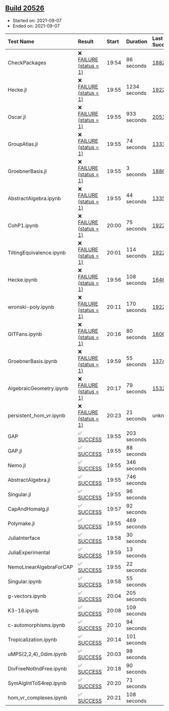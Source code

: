 ## [Build 20526](https://oscarci.mathematik.uni-kl.de/job/oscar/20526/)

* Started on: 2021-09-07
* Ended on: 2021-09-07

| Test Name    | Result | Start | Duration | Last Success | First Failure |
|:-------------|:-------|:------|:---------|:-------------|:--------------|
| CheckPackages | ❌ [FAILURE (status = 1)](https://oscarci.mathematik.uni-kl.de/job/oscar/20526/artifact/logs/build-20526/CheckPackages.log) | 19:54 | 86 seconds | [18822](https://oscarci.mathematik.uni-kl.de/job/oscar/18822/) | [18823](https://oscarci.mathematik.uni-kl.de/job/oscar/18823/) |
| Hecke.jl | ❌ [FAILURE (status = 1)](https://oscarci.mathematik.uni-kl.de/job/oscar/20526/artifact/logs/build-20526/Hecke.jl.log) | 19:55 | 1234 seconds | [19222](https://oscarci.mathematik.uni-kl.de/job/oscar/19222/) | [20152](https://oscarci.mathematik.uni-kl.de/job/oscar/20152/) |
| Oscar.jl | ❌ [FAILURE (status = 1)](https://oscarci.mathematik.uni-kl.de/job/oscar/20526/artifact/logs/build-20526/Oscar.jl.log) | 19:55 | 933 seconds | [20519](https://oscarci.mathematik.uni-kl.de/job/oscar/20519/) | [20520](https://oscarci.mathematik.uni-kl.de/job/oscar/20520/) |
| GroupAtlas.jl | ❌ [FAILURE (status = 1)](https://oscarci.mathematik.uni-kl.de/job/oscar/20526/artifact/logs/build-20526/GroupAtlas.jl.log) | 19:55 | 74 seconds | [13311](https://oscarci.mathematik.uni-kl.de/job/oscar/13311/) | [13312](https://oscarci.mathematik.uni-kl.de/job/oscar/13312/) |
| GroebnerBasis.jl | ❌ [FAILURE (status = 1)](https://oscarci.mathematik.uni-kl.de/job/oscar/20526/artifact/logs/build-20526/GroebnerBasis.jl.log) | 19:55 | 3 seconds | [18864](https://oscarci.mathematik.uni-kl.de/job/oscar/18864/) | [18865](https://oscarci.mathematik.uni-kl.de/job/oscar/18865/) |
| AbstractAlgebra.ipynb | ❌ [FAILURE (status = 1)](https://oscarci.mathematik.uni-kl.de/job/oscar/20526/artifact/logs/build-20526/AbstractAlgebra.ipynb.log) | 19:55 | 44 seconds | [13355](https://oscarci.mathematik.uni-kl.de/job/oscar/13355/) | [13356](https://oscarci.mathematik.uni-kl.de/job/oscar/13356/) |
| CohP1.ipynb | ❌ [FAILURE (status = 1)](https://oscarci.mathematik.uni-kl.de/job/oscar/20526/artifact/logs/build-20526/CohP1.ipynb.log) | 20:00 | 75 seconds | [19222](https://oscarci.mathematik.uni-kl.de/job/oscar/19222/) | [20152](https://oscarci.mathematik.uni-kl.de/job/oscar/20152/) |
| TiltingEquivalence.ipynb | ❌ [FAILURE (status = 1)](https://oscarci.mathematik.uni-kl.de/job/oscar/20526/artifact/logs/build-20526/TiltingEquivalence.ipynb.log) | 20:01 | 114 seconds | [19222](https://oscarci.mathematik.uni-kl.de/job/oscar/19222/) | [20152](https://oscarci.mathematik.uni-kl.de/job/oscar/20152/) |
| Hecke.ipynb | ❌ [FAILURE (status = 1)](https://oscarci.mathematik.uni-kl.de/job/oscar/20526/artifact/logs/build-20526/Hecke.ipynb.log) | 19:56 | 108 seconds | [16463](https://oscarci.mathematik.uni-kl.de/job/oscar/16463/) | [16464](https://oscarci.mathematik.uni-kl.de/job/oscar/16464/) |
| wronski-poly.ipynb | ❌ [FAILURE (status = 1)](https://oscarci.mathematik.uni-kl.de/job/oscar/20526/artifact/logs/build-20526/wronski-poly.ipynb.log) | 20:11 | 170 seconds | [19222](https://oscarci.mathematik.uni-kl.de/job/oscar/19222/) | [20152](https://oscarci.mathematik.uni-kl.de/job/oscar/20152/) |
| GITFans.ipynb | ❌ [FAILURE (status = 1)](https://oscarci.mathematik.uni-kl.de/job/oscar/20526/artifact/logs/build-20526/GITFans.ipynb.log) | 20:16 | 80 seconds | [16068](https://oscarci.mathematik.uni-kl.de/job/oscar/16068/) | [16069](https://oscarci.mathematik.uni-kl.de/job/oscar/16069/) |
| GroebnerBasis.ipynb | ❌ [FAILURE (status = 1)](https://oscarci.mathematik.uni-kl.de/job/oscar/20526/artifact/logs/build-20526/GroebnerBasis.ipynb.log) | 19:59 | 55 seconds | [13748](https://oscarci.mathematik.uni-kl.de/job/oscar/13748/) | [13749](https://oscarci.mathematik.uni-kl.de/job/oscar/13749/) |
| AlgebraicGeometry.ipynb | ❌ [FAILURE (status = 1)](https://oscarci.mathematik.uni-kl.de/job/oscar/20526/artifact/logs/build-20526/AlgebraicGeometry.ipynb.log) | 20:17 | 79 seconds | [15322](https://oscarci.mathematik.uni-kl.de/job/oscar/15322/) | [15323](https://oscarci.mathematik.uni-kl.de/job/oscar/15323/) |
| persistent_hom_vr.ipynb | ❌ [FAILURE (status = 1)](https://oscarci.mathematik.uni-kl.de/job/oscar/20526/artifact/logs/build-20526/persistent_hom_vr.ipynb.log) | 20:23 | 21 seconds | unknown | unknown |
| GAP | ✅ [SUCCESS](https://oscarci.mathematik.uni-kl.de/job/oscar/20526/artifact/logs/build-20526/GAP.log) | 19:55 | 203 seconds |  |  |
| GAP.jl | ✅ [SUCCESS](https://oscarci.mathematik.uni-kl.de/job/oscar/20526/artifact/logs/build-20526/GAP.jl.log) | 19:55 | 88 seconds |  |  |
| Nemo.jl | ✅ [SUCCESS](https://oscarci.mathematik.uni-kl.de/job/oscar/20526/artifact/logs/build-20526/Nemo.jl.log) | 19:55 | 346 seconds |  |  |
| AbstractAlgebra.jl | ✅ [SUCCESS](https://oscarci.mathematik.uni-kl.de/job/oscar/20526/artifact/logs/build-20526/AbstractAlgebra.jl.log) | 19:55 | 746 seconds |  |  |
| Singular.jl | ✅ [SUCCESS](https://oscarci.mathematik.uni-kl.de/job/oscar/20526/artifact/logs/build-20526/Singular.jl.log) | 19:55 | 96 seconds |  |  |
| CapAndHomalg.jl | ✅ [SUCCESS](https://oscarci.mathematik.uni-kl.de/job/oscar/20526/artifact/logs/build-20526/CapAndHomalg.jl.log) | 19:57 | 92 seconds |  |  |
| Polymake.jl | ✅ [SUCCESS](https://oscarci.mathematik.uni-kl.de/job/oscar/20526/artifact/logs/build-20526/Polymake.jl.log) | 19:55 | 469 seconds |  |  |
| JuliaInterface | ✅ [SUCCESS](https://oscarci.mathematik.uni-kl.de/job/oscar/20526/artifact/logs/build-20526/JuliaInterface.log) | 19:58 | 30 seconds |  |  |
| JuliaExperimental | ✅ [SUCCESS](https://oscarci.mathematik.uni-kl.de/job/oscar/20526/artifact/logs/build-20526/JuliaExperimental.log) | 19:59 | 13 seconds |  |  |
| NemoLinearAlgebraForCAP | ✅ [SUCCESS](https://oscarci.mathematik.uni-kl.de/job/oscar/20526/artifact/logs/build-20526/NemoLinearAlgebraForCAP.log) | 19:55 | 22 seconds |  |  |
| Singular.ipynb | ✅ [SUCCESS](https://oscarci.mathematik.uni-kl.de/job/oscar/20526/artifact/logs/build-20526/Singular.ipynb.log) | 19:58 | 55 seconds |  |  |
| g-vectors.ipynb | ✅ [SUCCESS](https://oscarci.mathematik.uni-kl.de/job/oscar/20526/artifact/logs/build-20526/g-vectors.ipynb.log) | 20:04 | 205 seconds |  |  |
| K3-16.ipynb | ✅ [SUCCESS](https://oscarci.mathematik.uni-kl.de/job/oscar/20526/artifact/logs/build-20526/K3-16.ipynb.log) | 20:08 | 109 seconds |  |  |
| c-automorphisms.ipynb | ✅ [SUCCESS](https://oscarci.mathematik.uni-kl.de/job/oscar/20526/artifact/logs/build-20526/c-automorphisms.ipynb.log) | 20:10 | 94 seconds |  |  |
| Tropicalization.ipynb | ✅ [SUCCESS](https://oscarci.mathematik.uni-kl.de/job/oscar/20526/artifact/logs/build-20526/Tropicalization.ipynb.log) | 20:14 | 101 seconds |  |  |
| uMPS(2,2,4)_0dim.ipynb | ✅ [SUCCESS](https://oscarci.mathematik.uni-kl.de/job/oscar/20526/artifact/logs/build-20526/uMPS-2-2-4-_0dim.ipynb.log) | 20:03 | 98 seconds |  |  |
| DivFreeNotIndFree.ipynb | ✅ [SUCCESS](https://oscarci.mathematik.uni-kl.de/job/oscar/20526/artifact/logs/build-20526/DivFreeNotIndFree.ipynb.log) | 20:18 | 90 seconds |  |  |
| SymAlgIntToS4rep.ipynb | ✅ [SUCCESS](https://oscarci.mathematik.uni-kl.de/job/oscar/20526/artifact/logs/build-20526/SymAlgIntToS4rep.ipynb.log) | 20:20 | 71 seconds |  |  |
| hom_vr_complexes.ipynb | ✅ [SUCCESS](https://oscarci.mathematik.uni-kl.de/job/oscar/20526/artifact/logs/build-20526/hom_vr_complexes.ipynb.log) | 20:21 | 108 seconds |  |  |

